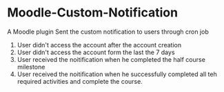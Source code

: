 # Moodle-Custom-Notification

A Moodle plugin Sent the custom notification to users through cron job
1. User didn't access the account after the account creation
2. User didn't access the account form the last the 7 days
3. User received the noitification when he completed the half course milestone
4. User received the noitification when he successfully completed all teh required activities and complete the course.
